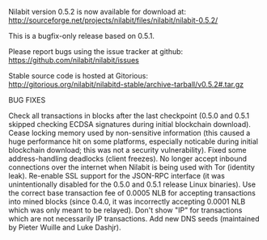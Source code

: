 Nilabit version 0.5.2 is now available for download at:
http://sourceforge.net/projects/nilabit/files/nilabit/nilabit-0.5.2/

This is a bugfix-only release based on 0.5.1.

Please report bugs using the issue tracker at github:
https://github.com/nilabit/nilabit/issues

Stable source code is hosted at Gitorious:
http://gitorious.org/nilabit/nilabitd-stable/archive-tarball/v0.5.2#.tar.gz

BUG FIXES

Check all transactions in blocks after the last checkpoint (0.5.0 and 0.5.1 skipped checking ECDSA signatures during initial blockchain download).
Cease locking memory used by non-sensitive information (this caused a huge performance hit on some platforms, especially noticable during initial blockchain download; this was
not a security vulnerability).
Fixed some address-handling deadlocks (client freezes).
No longer accept inbound connections over the internet when Nilabit is being used with Tor (identity leak).
Re-enable SSL support for the JSON-RPC interface (it was unintentionally disabled for the 0.5.0 and 0.5.1 release Linux binaries).
Use the correct base transaction fee of 0.0005 NLB for accepting transactions into mined blocks (since 0.4.0, it was incorrectly accepting 0.0001 NLB which was only meant to be relayed).
Don't show "IP" for transactions which are not necessarily IP transactions.
Add new DNS seeds (maintained by Pieter Wuille and Luke Dashjr).
